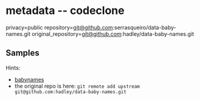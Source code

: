 # metadata -- codeclone

privacy=public
repository=git@github.com:serrasqueiro/data-baby-names.git
original_repository=git@github.com:hadley/data-baby-names.git

## Samples

Hints:
- [babynames](https://github.com/serrasqueiro/babynames)
- the original repo is here: `git remote add upstream git@github.com:hadley/data-baby-names.git`
